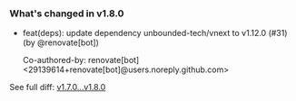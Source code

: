 ### What's changed in v1.8.0

* feat(deps): update dependency unbounded-tech/vnext to v1.12.0 (#31) (by @renovate[bot])

  Co-authored-by: renovate[bot] <29139614+renovate[bot]@users.noreply.github.com>


See full diff: [v1.7.0...v1.8.0](https://github.com/unbounded-tech/action-vnext/compare/v1.7.0...v1.8.0)
